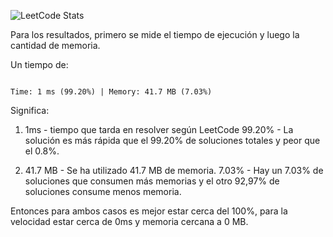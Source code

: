 ![LeetCode Stats](https://leetcard.jacoblin.cool/S3OmVUjryI?theme=chartreuse&font=Mukta%20Malar&ext=heatmap)

Para los resultados, primero se mide el tiempo de ejecución y luego la cantidad de memoria.

Un tiempo de:

```

Time: 1 ms (99.20%) | Memory: 41.7 MB (7.03%) 

```
Significa:
1. 1ms - tiempo que tarda en resolver según LeetCode
   99.20% - La solución es más rápida que el 99.20% de soluciones totales y peor que el 0.8%.

2. 41.7 MB - Se ha utilizado 41.7 MB de memoria.
   7.03% - Hay un 7.03% de soluciones que consumen más memorias y el otro 92,97% de soluciones consume menos memoria.

Entonces para ambos casos es mejor estar cerca del 100%, para la velocidad estar cerca de 0ms y memoria cercana a 0 MB.
